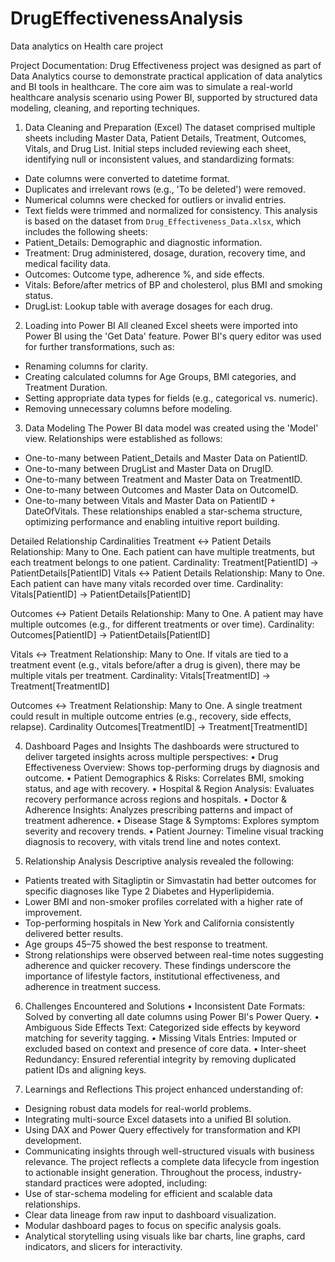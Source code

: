 # DrugEffectivenessAnalysis
Data analytics on Health care project

Project Documentation:
Drug Effectiveness project was designed as part of Data Analytics course to demonstrate practical application of data analytics and BI tools in healthcare. The core aim was to simulate a real-world healthcare analysis scenario using Power BI, supported by structured data modeling, cleaning, and reporting techniques.
1. Data Cleaning and Preparation (Excel)
The dataset comprised multiple sheets including Master Data, Patient Details, Treatment, Outcomes, Vitals, and Drug List. Initial steps included reviewing each sheet, identifying null or inconsistent values, and standardizing formats:
- Date columns were converted to datetime format.
- Duplicates and irrelevant rows (e.g., 'To be deleted') were removed.
- Numerical columns were checked for outliers or invalid entries.
- Text fields were trimmed and normalized for consistency.
This analysis is based on the dataset from `Drug_Effectiveness_Data.xlsx`, which includes the following sheets:
- Patient_Details: Demographic and diagnostic information.
- Treatment: Drug administered, dosage, duration, recovery time, and medical facility data.
- Outcomes: Outcome type, adherence %, and side effects.
- Vitals: Before/after metrics of BP and cholesterol, plus BMI and smoking status.
- DrugList: Lookup table with average dosages for each drug.
2. Loading into Power BI
All cleaned Excel sheets were imported into Power BI using the 'Get Data' feature. Power BI's query editor was used for further transformations, such as:
- Renaming columns for clarity.
- Creating calculated columns for Age Groups, BMI categories, and Treatment Duration.
- Setting appropriate data types for fields (e.g., categorical vs. numeric).
- Removing unnecessary columns before modeling.
3. Data Modeling
The Power BI data model was created using the 'Model' view. Relationships were established as follows:
- One-to-many between Patient_Details and Master Data on PatientID.
- One-to-many between DrugList and Master Data on DrugID.
- One-to-many between Treatment and Master Data on TreatmentID.
- One-to-many between Outcomes and Master Data on OutcomeID.
- One-to-many between Vitals and Master Data on PatientID + DateOfVitals.
These relationships enabled a star-schema structure, optimizing performance and enabling intuitive report building.

Detailed Relationship Cardinalities
Treatment ↔ Patient Details
Relationship: Many to One. Each patient can have multiple treatments, but each treatment belongs to one patient.
Cardinality:
	Treatment[PatientID] → PatientDetails[PatientID]
Vitals ↔ Patient Details
Relationship: Many to One. Each patient can have many vitals recorded over time.
Cardinality:
	Vitals[PatientID] → PatientDetails[PatientID]    
         
Outcomes ↔ Patient Details
Relationship: Many to One. A patient may have multiple outcomes (e.g., for different treatments or over time).
 Cardinality:
	Outcomes[PatientID] → PatientDetails[PatientID]

Vitals ↔ Treatment
Relationship: Many to One. If vitals are tied to a treatment event (e.g., vitals before/after a drug is given), there may be multiple vitals per treatment.
Cardinality: 
	Vitals[TreatmentID] → Treatment[TreatmentID]

Outcomes ↔ Treatment
Relationship: Many to One. A single treatment could result in multiple outcome entries (e.g., recovery, side effects, relapse).
Cardinality
	Outcomes[TreatmentID] → Treatment[TreatmentID]   
 
4. Dashboard Pages and Insights
The dashboards were structured to deliver targeted insights across multiple perspectives:
• Drug Effectiveness Overview: Shows top-performing drugs by diagnosis and outcome.
• Patient Demographics & Risks: Correlates BMI, smoking status, and age with recovery.
• Hospital & Region Analysis: Evaluates recovery performance across regions and hospitals.
• Doctor & Adherence Insights: Analyzes prescribing patterns and impact of treatment adherence.
• Disease Stage & Symptoms: Explores symptom severity and recovery trends.
• Patient Journey: Timeline visual tracking diagnosis to recovery, with vitals trend line and notes context.

5. Relationship Analysis
Descriptive analysis revealed the following:
- Patients treated with Sitagliptin or Simvastatin had better outcomes for specific diagnoses like Type 2 Diabetes and Hyperlipidemia.
- Lower BMI and non-smoker profiles correlated with a higher rate of improvement.
- Top-performing hospitals in New York and California consistently delivered better results.
- Age groups 45–75 showed the best response to treatment.
- Strong relationships were observed between real-time notes suggesting adherence and quicker recovery.
These findings underscore the importance of lifestyle factors, institutional effectiveness, and adherence in treatment success.

6. Challenges Encountered and Solutions
• Inconsistent Date Formats: Solved by converting all date columns using Power BI's Power Query.
• Ambiguous Side Effects Text: Categorized side effects by keyword matching for severity tagging.
• Missing Vitals Entries: Imputed or excluded based on context and presence of core data.
• Inter-sheet Redundancy: Ensured referential integrity by removing duplicated patient IDs and aligning keys.

7. Learnings and Reflections
This project enhanced understanding of:
- Designing robust data models for real-world problems.
- Integrating multi-source Excel datasets into a unified BI solution.
- Using DAX and Power Query effectively for transformation and KPI development.
- Communicating insights through well-structured visuals with business relevance.
The project reflects a complete data lifecycle from ingestion to actionable insight generation.
Throughout the process, industry-standard practices were adopted, including:
- Use of star-schema modeling for efficient and scalable data relationships.
- Clear data lineage from raw input to dashboard visualization.
- Modular dashboard pages to focus on specific analysis goals.
- Analytical storytelling using visuals like bar charts, line graphs, card indicators, and slicers for interactivity.



